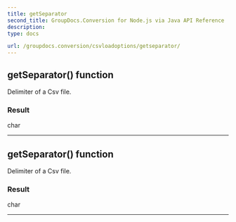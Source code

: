 ```yaml
---
title: getSeparator
second_title: GroupDocs.Conversion for Node.js via Java API Reference
description: 
type: docs

url: /groupdocs.conversion/csvloadoptions/getseparator/
---
```


## getSeparator()  function

 Delimiter of a Csv file.
 

### Result
char


---


## getSeparator()  function

 Delimiter of a Csv file.
 

### Result
char


---



